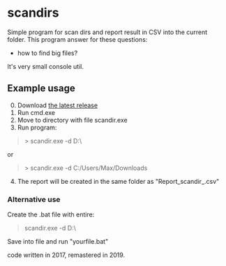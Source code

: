 # scandirs
Simple program for scan dirs and report result in CSV into the current folder. 
This program answer for these questions:
 - how to find big files?
 
 It's very small console util.
 
## Example usage
0. Download [the latest release](https://github.com/infnetdanpro/scandirs/releases)
1. Run cmd.exe
2. Move to directory with file scandir.exe
3. Run program: 
> \> scandir.exe -d D:\

or

> \> scandir.exe -d C:/Users/Max/Downloads

4. The report will be created in the same folder as "Report_scandir_<timestamp>.csv"


### Alternative use
Create the .bat file with entire: 
> scandir.exe -d D:\ 

Save into file and run "yourfile.bat" 


code written in 2017, remastered in 2019.
